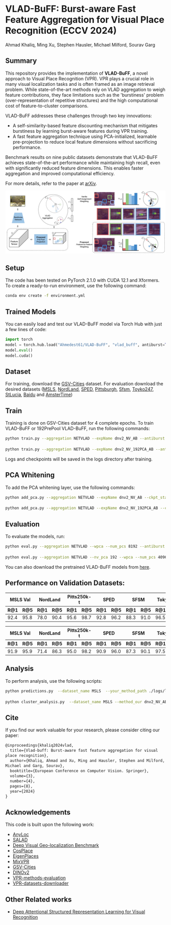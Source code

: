 # VLAD-BuFF: Burst-aware Fast Feature Aggregation for Visual Place Recognition (ECCV 2024)
Ahmad Khaliq, Ming Xu, Stephen Hausler, Michael Milford, Sourav Garg

## Summary

This repository provides the implementation of **VLAD-BuFF**, a novel approach to Visual Place Recognition (VPR). VPR plays a crucial role in many visual localization tasks and is often framed as an image retrieval problem. While state-of-the-art methods rely on VLAD aggregation to weigh feature contributions, they face limitations such as the 'burstiness' problem (over-representation of repetitive structures) and the high computational cost of feature-to-cluster comparisons.

VLAD-BuFF addresses these challenges through two key innovations:

- A self-similarity-based feature discounting mechanism that mitigates burstiness by learning burst-aware features during VPR training.
- A fast feature aggregation technique using PCA-initialized, learnable pre-projection to reduce local feature dimensions without sacrificing performance.

Benchmark results on nine public datasets demonstrate that VLAD-BuFF achieves state-of-the-art performance while maintaining high recall, even with significantly reduced feature dimensions. This enables faster aggregation and improved computational efficiency.

For more details, refer to the paper at [arXiv](https://arxiv.org/abs/2409.19293).

![Method](assets/vlad_buff_pipeline.jpg)

## Setup

The code has been tested on PyTorch 2.1.0 with CUDA 12.1 and Xformers. To create a ready-to-run environment, use the following command:
```bash
conda env create -f environment.yml
```
## Trained Models

You can easily load and test our VLAD-BuFF model via Torch Hub with just a few lines of code:

```python
import torch
model = torch.hub.load("Ahmedest61/VLAD-BuFF", "vlad_buff", antiburst=True, nv_pca=192, wpca=True, num_pcs=4096)
model.eval()
model.cuda()
```
## Dataset

For training, download the [GSV-Cities](https://github.com/amaralibey/gsv-cities) dataset. For evaluation download the desired datasets ([MSLS](https://github.com/FrederikWarburg/mapillary_sls), [NordLand](https://surfdrive.surf.nl/files/index.php/s/sbZRXzYe3l0v67W), [SPED](https://surfdrive.surf.nl/files/index.php/s/sbZRXzYe3l0v67W), [Pittsburgh](https://data.ciirc.cvut.cz/public/projects/2015netVLAD/Pittsburgh250k/), [Sfsm](), [Toyko247](https://github.com/gmberton/VPR-datasets-downloader), [StLucia](https://github.com/gmberton/VPR-datasets-downloader), [Baidu](https://github.com/AnyLoc/AnyLoc) and [AmsterTime](https://github.com/gmberton/VPR-datasets-downloader))

## Train

Training is done on GSV-Cities dataset for 4 complete epochs.
To train VLAD-BuFF or 192PrePool VLAD-BuFF, run the following commands:
```bash
python train.py --aggregation NETVLAD --expName dnv2_NV_AB --antiburst --no_wandb

python train.py --aggregation NETVLAD --expName dnv2_NV_192PCA_AB --antiburst  --nv_pca 192 --no_wandb
```

Logs and checkpoints will be saved in the logs directory after training.

## PCA Whitening

To add the PCA whitening layer, use the following commands:

```bash
python add_pca.py --aggregation NETVLAD --expName dnv2_NV_AB --ckpt_state_dict --num_pcs 8192 --resume_train ./logs/lightning_logs/version_0/checkpoints/last.ckpt --antiburst

python add_pca.py --aggregation NETVLAD --expName dnv2_NV_192PCA_AB --ckpt_state_dict --num_pcs 4096 --nv_pca 192 --resume_train ./logs/lightning_logs/version_1/checkpoints/last.ckpt --antiburst
```
## Evaluation

To evaluate the models, run:
```bash
python eval.py --aggregation NETVLAD --wpca --num_pcs 8192 --antiburst --ckpt_state_dict --val_datasets MSLS --expName dnv2_NV_AB --resume_train ./logs/lightning_logs/version_0/checkpoints/dnv2_NV_AB_wpca8192_last.ckpt --store_eval_output --save_dir ./logs/lightning_logs/version_0/ --no_wandb

python eval.py --aggregation NETVLAD --nv_pca 192 --wpca --num_pcs 4096 --antiburst --ckpt_state_dict --val_datasets MSLS --expName dnv2_NV_192PCA_AB --resume_train ./logs/lightning_logs/version_1/checkpoints/dnv2_NV_192PCA_AB_wpca4096_last.ckpt --store_eval_output --save_dir ./logs/lightning_logs/version_1/ --no_wandb
```
You can also download the pretrained VLAD-BuFF models from [here](https://universityofadelaide.app.box.com/s/xykdjfh7wuwvpy9ft58izqeqe30nkvw1).

## Performance on Validation Datasets:

<table>
<thead>
  <tr>
    <th colspan="2">MSLS Val</th>
    <th colspan="2">NordLand</th>
    <th colspan="2">Pitts250k-t</th>
    <th colspan="2">SPED</th>
    <th colspan="2">SFSM</th>
    <th colspan="2">Tokyo247</th>
    <th colspan="2">StLucia</th>
    <th colspan="2">AmsterTime</th>
    <th colspan="2">Baidu</th>
  </tr>
  <tr>
    <th>R@1</th>
    <th>R@5</th>
    <th>R@1</th>
    <th>R@5</th>
    <th>R@1</th>
    <th>R@5</th>
    <th>R@1</th>
    <th>R@5</th>
    <th>R@1</th>
    <th>R@5</th>
    <th>R@1</th>
    <th>R@5</th>
    <th>R@1</th>
    <th>R@5</th>
    <th>R@1</th>
    <th>R@5</th>
    <th>R@1</th>
    <th>R@5</th>
  </tr>
</thead>
<tbody>
  <tr>
    <td>92.4</td>
    <td>95.8</td>
    <td>78.0</td>
    <td>90.4</td>
    <td>95.6</td>
    <td>98.7</td>
    <td>92.8</td>
    <td>96.2</td>
    <td>88.3</td>
    <td>91.0</td>
    <td>96.5</td>
    <td>98.1</td>
    <td>100</td>
    <td>100</td>
    <td>61.7</td>
    <td>81.9</td>
    <td>77.5</td>
    <td>87.9</td>
  </tr>
</tbody>
</table>

<table>
<thead>
  <tr>
    <th colspan="2">MSLS Val</th>
    <th colspan="2">NordLand</th>
    <th colspan="2">Pitts250k-t</th>
    <th colspan="2">SPED</th>
    <th colspan="2">SFSM</th>
    <th colspan="2">Tokyo247</th>
    <th colspan="2">StLucia</th>
    <th colspan="2">AmsterTime</th>
    <th colspan="2">Baidu</th>
  </tr>
  <tr>
    <th>R@1</th>
    <th>R@5</th>
    <th>R@1</th>
    <th>R@5</th>
    <th>R@1</th>
    <th>R@5</th>
    <th>R@1</th>
    <th>R@5</th>
    <th>R@1</th>
    <th>R@5</th>
    <th>R@1</th>
    <th>R@5</th>
    <th>R@1</th>
    <th>R@5</th>
    <th>R@1</th>
    <th>R@5</th>
    <th>R@1</th>
    <th>R@5</th>
  </tr>
</thead>
<tbody>
  <tr>
    <td>91.9</td>
    <td>95.9</td>
    <td>71.4</td>
    <td>86.3</td>
    <td>95.0</td>
    <td>98.2</td>
    <td>90.9</td>
    <td>96.0</td>
    <td>87.3</td>
    <td>90.1</td>
    <td>97.5</td>
    <td>98.4</td>
    <td>99.9</td>
    <td>100</td>
    <td>59.2</td>
    <td>78.7</td>
    <td>74.3</td>
    <td>86.6</td>
  </tr>
</tbody>
</table>

## Analysis

To perform analysis, use the following scripts:

```bash
python predictions.py  --dataset_name MSLS  --your_method_path ./logs/lightning_logs/dnv2_NV_AB/wpca8192_last.ckpt_MSLS_predictions.npz --baseline_paths ./logs/lightning_logs/dnv2_NV_192PCA_AB/wpca8192_last.ckpt_MSLS_predictions.npz 

python cluster_analysis.py  --dataset_name MSLS --method_our dnv2_NV_AB --baseline_name dnv2_NV_192PCA_AB --your_method_path ./logs/lightning_logs/dnv2_NV_AB/wpca8192_last.ckpt_MSLS_predictions.npz --baseline_path ./logs/lightning_logs/dnv2_NV_192PCA_AB/wpca8192_last.ckpt_MSLS_predictions.npz
```

## Cite

If you find our work valuable for your research, please consider citing our paper:

```
@inproceedings{khaliq2024vlad,
  title={Vlad-buff: Burst-aware fast feature aggregation for visual place recognition},
  author={Khaliq, Ahmad and Xu, Ming and Hausler, Stephen and Milford, Michael and Garg, Sourav},
  booktitle={European Conference on Computer Vision. Springer},
  volume={3},
  number={4},
  pages={8},
  year={2024}
}
```

## Acknowledgements

This code is built upon the following work:
 - [AnyLoc](https://github.com/AnyLoc/AnyLoc)
 - [SALAD](https://github.com/serizba/salad)
 - [Deep Visual Geo-localization Benchmark](https://github.com/gmberton/deep-visual-geo-localization-benchmark)
 - [CosPlace](https://github.com/gmberton/CosPlace)
 - [EigenPlaces](https://github.com/gmberton/EigenPlaces)
 - [MixVPR](https://github.com/amaralibey/MixVPR)
 - [GSV-Cities](https://github.com/amaralibey/gsv-cities)
 - [DINOv2](https://github.com/facebookresearch/dinov2)
 - [VPR-methods-evaluation](https://github.com/gmberton/VPR-methods-evaluation)
 - [VPR-datasets-downloader](https://github.com/gmberton/VPR-datasets-downloader)

## Other Related works

 - [Deep Attentional Structured Representation Learning for Visual Recognition](https://arxiv.org/pdf/1805.05389)